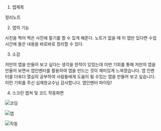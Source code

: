 1. 앱제목
  
  정리노트

2. 앱의 기능

 사진을 찍어 찍은 사진에 필기를 할 수 있게 해준다.
 노트가 없을 때 이 앱만 있다면 수업시간에 들은 내용을 바로바로 정리할 수 있다.
 
3. 소감

저만의 앱을 만들어 보고 싶다는 생각을 한적이 있었는데 이번 기회를 통해 저만의 앱을 만들어 보면서 앱인벤터를 활용하여 앱을 만드는 것이 재미있게 느껴졌습니다. 앱 인벤터를 더욱더 열심히 공부하여 사람들에게 도움이 될 수있는 앱을 만들어 보고 싶습니다. 이런 기회를 주신 심재창교수님 감사합니다. 앱인벤터 파이팅!  

4. 스크린 캡쳐 및 코드 작동화면

![코딩](https://user-images.githubusercontent.com/50895124/66496240-989fb000-eaf5-11e9-9e2d-fdf6550c7785.PNG)

![앱](https://user-images.githubusercontent.com/50895124/66495981-1fa05880-eaf5-11e9-8ddf-2746183715a5.jpg)

![작동](https://user-images.githubusercontent.com/50895124/66496740-54f97600-eaf6-11e9-9b51-4035426621f2.jpg)



